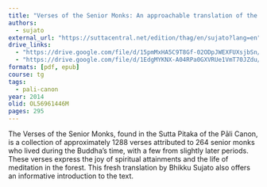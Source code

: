 ```yaml
---
title: "Verses of the Senior Monks: An approachable translation of the Theragāthā"
authors:
  - sujato
external_url: "https://suttacentral.net/edition/thag/en/sujato?lang=en"
drive_links:
  - "https://drive.google.com/file/d/15pmMxHA5C9T8Gf-02ODpJWEXFUXsjbSn/view?usp=sharing"
  - "https://drive.google.com/file/d/1EdgMYKNX-A04RPa0GXVRUe1VmT70JZdu/view?usp=drive_link"
formats: [pdf, epub]
course: tg
tags:
  - pali-canon
year: 2014 
olid: OL56961446M
pages: 295
---
```


The Verses of the Senior Monks, found in the Sutta Pitaka of the Pāli Canon, is a collection of approximately 1288 verses attributed to 264 senior monks who lived during the Buddha’s time, with a few from slightly later periods. These verses express the joy of spiritual attainments and the life of meditation in the forest. This fresh translation by Bhikku Sujato also offers an informative introduction to the text.